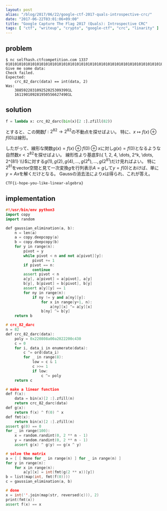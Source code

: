 ```yaml
---
layout: post
alias: "/blog/2017/06/22/google-ctf-2017-quals-introspective-crc/"
date: "2017-06-22T03:01:06+09:00"
title: "Google Capture The Flag 2017 (Quals): Introspective CRC"
tags: [ "ctf", "writeup", "crypto", "google-ctf", "crc", "linarity" ]
---
```


## problem

```
$ nc selfhash.ctfcompetition.com 1337
0101010101010101010101010101010101010101010101010101010101010101010101010101010101 
Give me some data: 
Check failed.
Expected: 
    crc_82_darc(data) == int(data, 2)
Was:
    3885922831092520253093991L
    1611901092819505566274901L
```

## solution

``` python
f = lambda x: crc_82_darc(bin(x)[2 :].zfill(82))
```

とすると、この関数$f : 2^{82} \to 2^{82}$の不動点を探せばよい。
特に、$x \mapsto f(x) \oplus f(0)$は線形。

したがって、線形な関数$g(x) = f(x) \oplus f(0) \oplus x$に対し$g(x) = f(0)$となるような自然数$x \lt 2^{82}$を探せばよい。
線形性より基底$\\{ 1, 2, 4, \dots, 2^k, \dots, 2^{81} \\}$に対する$g(1), g(2), g(4), \dots, g(2^k), \dots, g(2^{81})$だけ見ればよい。
特に$2^{81}$をvector空間と見て一次変換$g$を行列表示$A = g$して$y = f(0)$とおけば、単に$y = Ax$を解くだけとなる。
Gaussの消去法により$x$は得られ、これが答え。

`CTF{i-hope-you-like-linear-algebra}`

## implementation

``` c++
#!/usr/bin/env python3
import copy
import random

def gaussian_elimination(a, b):
    n = len(a)
    a = copy.deepcopy(a)
    b = copy.deepcopy(b)
    for y in range(n):
        pivot = y
        while pivot < n and not a[pivot][y]:
            pivot += 1
        if pivot == n:
            continue
        assert pivot < n
        a[y], a[pivot] = a[pivot], a[y]
        b[y], b[pivot] = b[pivot], b[y]
        assert a[y][y] == 1
        for ny in range(n):
            if ny != y and a[ny][y]:
                for x in range(y+1, n):
                    a[ny][x] ^= a[y][x]
                b[ny] ^= b[y]
    return b

# crc_82_darc
n = 82
def crc_82_darc(data):
    poly = 0x220808a00a2022200c430
    c = 0
    for i, data_i in enumerate(data):
        c ^= ord(data_i)
        for _ in range(8):
            low = c & 1
            c >>= 1
            if low:
                c ^= poly
    return c

# make a linear function
def f(x):
    data = bin(x)[2 :].zfill(n)
    return crc_82_darc(data)
def g(x):
    return f(x) ^ f(0) ^ x
def fmt(x):
    return bin(x)[2 :].zfill(n)
assert g(0) == 0
for _ in range(100):
    x = random.randint(0, 2 ** n - 1)
    y = random.randint(0, 2 ** n - 1)
    assert g(x) ^ g(y) == g(x ^ y)

# solve the matrix
a = [ [ None for _ in range(n) ] for _ in range(n) ]
for y in range(n):
    for x in range(n):
        a[y][x] = int(fmt(g(2 ** x))[y])
b = list(map(int, fmt(f(0))))
c = gaussian_elimination(a, b)

# done
x = int(''.join(map(str, reversed(c))), 2)
print(fmt(x))
assert f(x) == x
```
